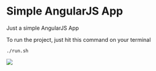 # Simple AngularJS App

Just a simple AngularJS App

To run the project, just hit this command on your terminal

```
./run.sh
```

![](https://www.xoriant.com/blog/wp-content/uploads/2015/11/36-How-to-Build-AngularJS-App-With-Standard-Architecture-Part-1.jpg)
